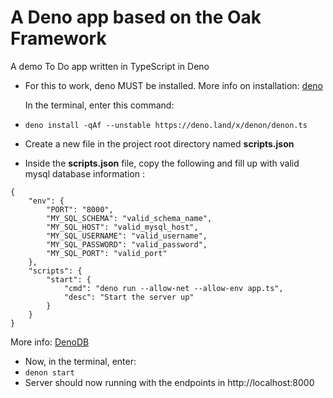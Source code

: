 # A Deno app based on the Oak Framework

A demo To Do app written in TypeScript in Deno

- For this to work, deno MUST be installed.
  More info on installation:
  [deno](https://deno.land/manual/getting_started/installation)

  In the terminal, enter this command:

- `deno install -qAf --unstable https://deno.land/x/denon/denon.ts`
- Create a new file in the project root directory named **scripts.json**
- Inside the **scripts.json** file, copy the following and fill up with valid mysql database information :

```
{
    "env": {
        "PORT": "8000",
        "MY_SQL_SCHEMA": "valid_schema_name",
        "MY_SQL_HOST": "valid_mysql_host",
        "MY_SQL_USERNAME": "valid_username",
        "MY_SQL_PASSWORD": "valid_password",
        "MY_SQL_PORT": "valid_port"
    },
    "scripts": {
        "start": {
            "cmd": "deno run --allow-net --allow-env app.ts",
            "desc": "Start the server up"
        }
    }
}
```

More info: [DenoDB](https://eveningkid.com/denodb-docs/docs/getting-started)

- Now, in the terminal, enter:
- `denon start`
- Server should now running with the endpoints in http://localhost:8000
